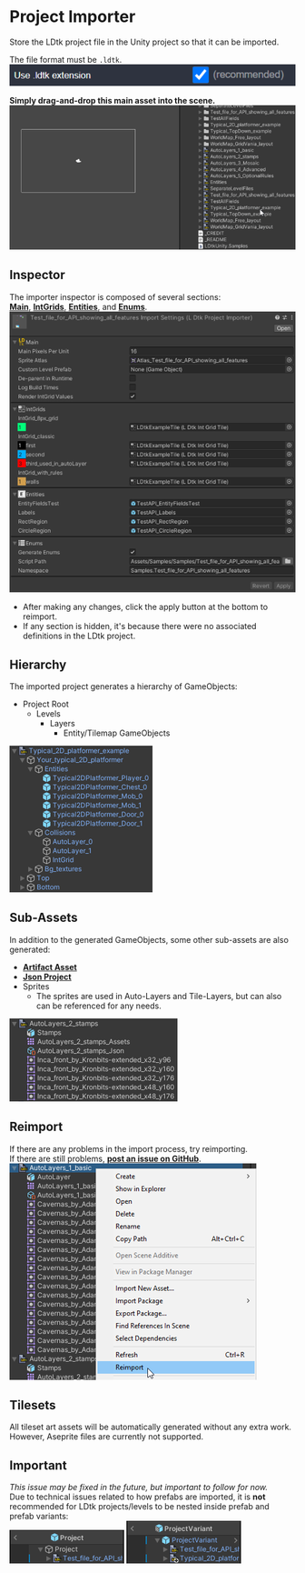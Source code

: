 # Project Importer

Store the LDtk project file in the Unity project so that it can be imported.

The file format must be `.ldtk`.  
![Use Extension](../../images/img_ldtk_UseLDtkExtension.png)  

**Simply drag-and-drop this main asset into the scene.**  
![Drag-N-Drop](../../images/gif_DragNDrop.gif)  

## Inspector
The importer inspector is composed of several sections:   
[**Main**](topic_Section_Main.md), 
[**IntGrids**](topic_Section_IntGrids.md), 
[**Entities**](topic_Section_Entities.md), 
and [**Enums**](topic_Section_Enums.md).
![Inspector](../../images/img_Unity_ProjectAsset.png)
- After making any changes, click the apply button at the bottom to reimport.
- If any section is hidden, it's because there were no associated definitions in the LDtk project.


## Hierarchy
The imported project generates a hierarchy of GameObjects:  
- Project Root
    - Levels
        - Layers
            - Entity/Tilemap GameObjects
    
![GameObject Hierarchy](../../images/img_unity_HierarchyWindow.png)


## Sub-Assets
In addition to the generated GameObjects, some other sub-assets are also generated:
- [**Artifact Asset**](../Topics/topic_ArtifactAssets.md)
- [**Json Project**](../Topics/topic_ProjectFile.md)
- Sprites
  - The sprites are used in Auto-Layers and Tile-Layers, but can also can be referenced for any needs.
    
![Project Window](../../images/img_unity_ProjectWindow.png)   


## Reimport
If there are any problems in the import process, try reimporting.  
  If there are still problems, [**post an issue on GitHub**](https://github.com/Cammin/LDtkUnity/issues).  
  ![Reimport](../../images/img_Unity_Reimport.png)

## Tilesets
All tileset art assets will be automatically generated without any extra work.  
However, Aseprite files are currently not supported.


## Important
*This issue may be fixed in the future, but important to follow for now.*  
Due to technical issues related to how prefabs are imported, it is **not** recommended for LDtk projects/levels to be nested inside prefab and prefab variants:  
![Nested Levels](../../images/img_Unity_NestedProject.png)
![Nested Levels Variant](../../images/img_Unity_NestedProjectVariant.png)